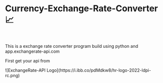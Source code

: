 # Currency-Exchange-Rate-Converter 📈
<br/>
<p>This is a exchange rate converter program build using python and app.exchangerate-api.com</p>
<p>First get your api from</p>
![ExchangeRate-API Logo](https://i.ibb.co/pdMdkw8/hr-logo-2022-ldpi-rc.png)


